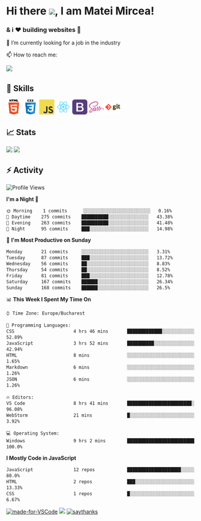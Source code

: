 # Hi there <img src="https://raw.githubusercontent.com/MartinHeinz/MartinHeinz/master/wave.gif" width="30px">, I am Matei Mircea!
### & i ❤️ building websites 🙌

🔭 I’m currently looking for a job in the industry

📫 How to reach me:

<a href="https://www.linkedin.com/in/matei-m-82633047/">
  <img src="https://img.shields.io/badge/--linkedin?label=LinkedIn&logo=LinkedIn&style=social" />
<a>
 
 
## 🚀 Skills 
<div display="inline">
<img alt="HTML5" width="40px" src="https://raw.githubusercontent.com/github/explore/80688e429a7d4ef2fca1e82350fe8e3517d3494d/topics/html/html.png" />
<img alt="CSS3" width="40px" src="https://raw.githubusercontent.com/github/explore/80688e429a7d4ef2fca1e82350fe8e3517d3494d/topics/css/css.png" />
<img alt="JavaScript" width="40px" src="https://raw.githubusercontent.com/github/explore/80688e429a7d4ef2fca1e82350fe8e3517d3494d/topics/javascript/javascript.png" />
<img alt="React" width="40px" src="https://raw.githubusercontent.com/github/explore/80688e429a7d4ef2fca1e82350fe8e3517d3494d/topics/react/react.png" />
<img alt="bootstrap" width="40px" src="https://raw.githubusercontent.com/github/explore/78df643247d429f6cc873026c0622819ad797942/topics/bootstrap/bootstrap.png" />
<img alt="Sass" width="40px" src="https://raw.githubusercontent.com/github/explore/80688e429a7d4ef2fca1e82350fe8e3517d3494d/topics/sass/sass.png" />
<img alt="Git" width="40px" src="https://raw.githubusercontent.com/github/explore/80688e429a7d4ef2fca1e82350fe8e3517d3494d/topics/git/git.png" />
<div>


## 📈 Stats 
<div display="inline">
<img src="https://github-readme-stats.vercel.app/api/top-langs/?username=Matei87&theme=radical&show_icons=true" />
<img src="https://github-readme-stats.vercel.app/api?username=Matei87&theme=radical&show_icons=true" />
<div>


## :zap: Activity
<!--START_SECTION:waka-->
![Profile Views](http://img.shields.io/badge/Profile%20Views-1087-blue)

**I'm a Night 🦉** 

```text
🌞 Morning    1 commits      ░░░░░░░░░░░░░░░░░░░░░░░░░   0.16% 
🌆 Daytime    275 commits    ██████████░░░░░░░░░░░░░░░   43.38% 
🌃 Evening    263 commits    ██████████░░░░░░░░░░░░░░░   41.48% 
🌙 Night      95 commits     ███░░░░░░░░░░░░░░░░░░░░░░   14.98%

```
📅 **I'm Most Productive on Sunday** 

```text
Monday       21 commits     ░░░░░░░░░░░░░░░░░░░░░░░░░   3.31% 
Tuesday      87 commits     ███░░░░░░░░░░░░░░░░░░░░░░   13.72% 
Wednesday    56 commits     ██░░░░░░░░░░░░░░░░░░░░░░░   8.83% 
Thursday     54 commits     ██░░░░░░░░░░░░░░░░░░░░░░░   8.52% 
Friday       81 commits     ███░░░░░░░░░░░░░░░░░░░░░░   12.78% 
Saturday     167 commits    ██████░░░░░░░░░░░░░░░░░░░   26.34% 
Sunday       168 commits    ██████░░░░░░░░░░░░░░░░░░░   26.5%

```


📊 **This Week I Spent My Time On** 

```text
⌚︎ Time Zone: Europe/Bucharest

💬 Programming Languages: 
CSS                      4 hrs 46 mins       █████████████░░░░░░░░░░░░   52.89% 
JavaScript               3 hrs 52 mins       ██████████░░░░░░░░░░░░░░░   42.94% 
HTML                     8 mins              ░░░░░░░░░░░░░░░░░░░░░░░░░   1.65% 
Markdown                 6 mins              ░░░░░░░░░░░░░░░░░░░░░░░░░   1.26% 
JSON                     6 mins              ░░░░░░░░░░░░░░░░░░░░░░░░░   1.26%

🔥 Editors: 
VS Code                  8 hrs 41 mins       ████████████████████████░   96.08% 
WebStorm                 21 mins             █░░░░░░░░░░░░░░░░░░░░░░░░   3.92%

💻 Operating System: 
Windows                  9 hrs 2 mins        █████████████████████████   100.0%

```

**I Mostly Code in JavaScript** 

```text
JavaScript               12 repos            ████████████████████░░░░░   80.0% 
HTML                     2 repos             ███░░░░░░░░░░░░░░░░░░░░░░   13.33% 
CSS                      1 repos             █░░░░░░░░░░░░░░░░░░░░░░░░   6.67%

```



<!--END_SECTION:waka-->
  
  
  

[![made-for-VSCode](https://img.shields.io/badge/Made%20for-VSCode-1f425f.svg)](https://code.visualstudio.com/)
<img src="https://img.shields.io/badge/MADE%20WITH%20%E2%9D%A4%EF%B8%8F%20IN-ROMANIA-%23CD0000?style=for-the-badge" />
[![saythanks](https://img.shields.io/badge/say-thanks-ff69b4.svg)](https://saythanks.io/to/kennethreitz)
